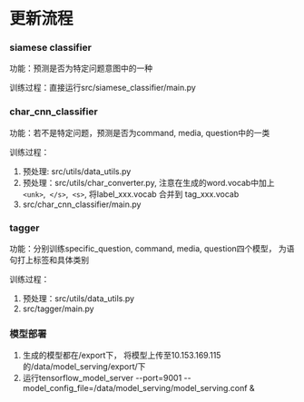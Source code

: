 # 更新流程

### siamese classifier  

功能：预测是否为特定问题意图中的一种

训练过程：直接运行src/siamese_classifier/main.py

### char_cnn_classifier

功能：若不是特定问题，预测是否为command, media, question中的一类

训练过程：

1. 预处理:  src/utils/data_utils.py
2. 预处理：src/utils/char_converter.py, 注意在生成的word.vocab中加上`<unk>`,` </s>`,` <s>`, 将label_xxx.vocab 合并到 tag_xxx.vocab
3. src/char_cnn_classifier/main.py

### tagger

功能：分别训练specific_question, command, media, question四个模型， 为语句打上标签和具体类别

训练过程：

1. 预处理：src/utils/data_utils.py
2. src/tagger/main.py

### 模型部署

1. 生成的模型都在/export下， 将模型上传至10.153.169.115的/data/model_serving/export/下
2. 运行tensorflow_model_server --port=9001 --model_config_file=/data/model_serving/model_serving.conf &

